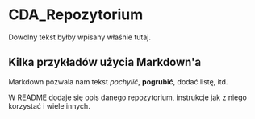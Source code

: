 # CDA_Repozytorium

Dowolny tekst byłby wpisany właśnie tutaj.

## Kilka przykładów użycia Markdown'a

Markdown pozwala nam tekst _pochylić_, **pogrubić**, dodać listę, itd.

W README dodaje się opis danego repozytorium, instrukcje jak z niego korzystać i wiele innych.
